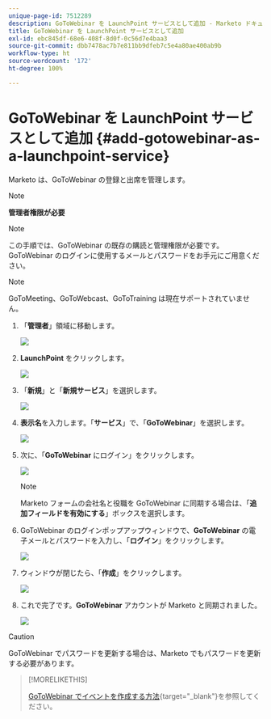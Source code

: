 ```yaml
---
unique-page-id: 7512289
description: GoToWebinar を LaunchPoint サービスとして追加 - Marketo ドキュメント - 製品ドキュメント
title: GoToWebinar を LaunchPoint サービスとして追加
exl-id: ebc845df-68e6-408f-8d0f-0c56d7e4baa3
source-git-commit: dbb7478ac7b7e811bb9dfeb7c5e4a80ae400ab9b
workflow-type: ht
source-wordcount: '172'
ht-degree: 100%

---
```


# GoToWebinar を LaunchPoint サービスとして追加 {#add-gotowebinar-as-a-launchpoint-service}

Marketo は、GoToWebinar の登録と出席を管理します。

>[!NOTE]
>
>**管理者権限が必要**

>[!NOTE]
>
>この手順では、GoToWebinar の既存の購読と管理権限が必要です。GoToWebinar のログインに使用するメールとパスワードをお手元にご用意ください。

>[!NOTE]
>
>GoToMeeting、GoToWebcast、GoToTraining は現在サポートされていません。

1. 「**管理者**」領域に移動します。

   ![](assets/add-gotowebinar-as-a-launchpoint-service-1.png)

1. **LaunchPoint** をクリックします。

   ![](assets/add-gotowebinar-as-a-launchpoint-service-2.png)

1. 「**新規**」と「**新規サービス**」を選択します。

   ![](assets/add-gotowebinar-as-a-launchpoint-service-3.png)

1. **表示名**&#x200B;を入力します。「**サービス**」で、「**GoToWebinar**」を選択します。

   ![](assets/add-gotowebinar-as-a-launchpoint-service-4.png)

1. 次に、「**GoToWebinar** にログイン」をクリックします。

   ![](assets/add-gotowebinar-as-a-launchpoint-service-5.png)

   >[!NOTE]
   >
   >Marketo フォームの会社名と役職を GoToWebinar に同期する場合は、「**追加フィールドを有効にする**」ボックスを選択します。

1. GoToWebinar のログインポップアップウィンドウで、**GoToWebinar** の電子メールとパスワードを入力し、「**ログイン**」をクリックします。

   ![](assets/add-gotowebinar-as-a-launchpoint-service-6.png)

1. ウィンドウが閉じたら、「**作成**」をクリックします。

   ![](assets/add-gotowebinar-as-a-launchpoint-service-7.png)

1. これで完了です。**GoToWebinar** アカウントが Marketo と同期されました。

   ![](assets/add-gotowebinar-as-a-launchpoint-service-8.png)

>[!CAUTION]
>
>GoToWebinar でパスワードを更新する場合は、Marketo でもパスワードを更新する必要があります。

>[!MORELIKETHIS]
>
>[GoToWebinar でイベントを作成する方法](/help/marketo/product-docs/demand-generation/events/create-an-event/create-an-event-with-gotowebinar.md){target=&quot;_blank&quot;}を参照してください。
